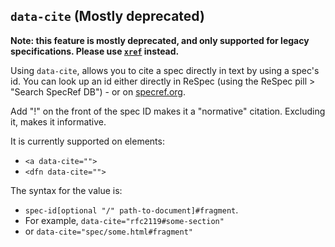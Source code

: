 ## `data-cite` (Mostly deprecated)

**Note: this feature is mostly deprecated, and only supported for legacy specifications. Please use [`xref`](xref) instead.**

Using `data-cite`, allows you to cite a spec directly in text by using a spec's id. You can look up an id either directly in ReSpec (using the ReSpec pill > "Search SpecRef DB") - or on [specref.org](http://www.specref.org/).   

Add "!" on the front of the spec ID makes it a "normative" citation. Excluding it, makes it informative.

It is currently supported on elements: 

  * `<a data-cite="">`
  * `<dfn data-cite="">`

The syntax for the value is:

 * `spec-id[optional "/" path-to-document]#fragment`. 
 * For example, `data-cite="rfc2119#some-section"` 
 * or `data-cite="spec/some.html#fragment"` 

